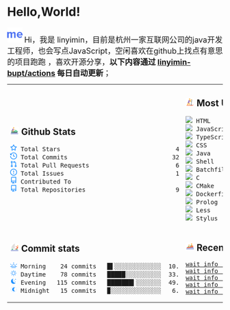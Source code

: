 # Hello,World!

<img src='https://github.com/linyimin-bupt/linyimin-bupt/blob/main/icons/about-dot-me.svg' width="36"/> <font size=4.5>Hi，我是 linyimin，目前是杭州一家互联网公司的java开发工程师，也会写点JavaScript，空闲喜欢在github上找点有意思的项目跑跑 ，喜欢开源分享，**以下内容通过 <a href="https://github.com/linyimin-bupt/linyimin-bupt/actions" target="_blank">linyimin-bupt/actions</a> 每日自动更新**；</font>

<table style="table-layout:fixed;width: 100%;">
<tr>
<td style="width: 50%;">

## <img src='https://github.com/linyimin-bupt/linyimin-bupt/blob/main/icons/jet-ski.svg' height="20px"> Github Stats

<!-- github stats starts -->
<pre>
<img src='https://github.com/linyimin-bupt/linyimin-bupt/blob/main/icons/total-star.svg' height='16px'> Total Stars                                49
<img src='https://github.com/linyimin-bupt/linyimin-bupt/blob/main/icons/total-commits.svg' height='16px'> Total Commits                             327
<img src='https://github.com/linyimin-bupt/linyimin-bupt/blob/main/icons/total-prs.svg' height='16px'> Total Pull Requests                        68
<img src='https://github.com/linyimin-bupt/linyimin-bupt/blob/main/icons/total-issue.svg' height='16px'> Total Issues                               13
<img src='https://github.com/linyimin-bupt/linyimin-bupt/blob/main/icons/contributed-to.svg' height='16px'> Contributed To                              3
<img src='https://github.com/linyimin-bupt/linyimin-bupt/blob/main/icons/contributed-to.svg' height='16px'> Total Repositories                         92
</pre>
<!-- github stats ends -->

</td>
<td style="width: 50%;">

## <img src='https://github.com/linyimin-bupt/linyimin-bupt/blob/main/icons/sup.svg' height="20px"> Most Used Language

<!-- Most Used Language starts -->
<pre>
<img src='https://github.com/linyimin-bupt/linyimin-bupt/blob/main/html-original-wordmark.svg' height='16px'> HTML       396786 commits █▉░░░░░░░░░░░░░  13.2%
<img src='https://github.com/linyimin-bupt/linyimin-bupt/blob/main/javascript-original-wordmark.svg' height='16px'> JavaScript 298026 commits █▍░░░░░░░░░░░░░   9.9%
<img src='https://github.com/linyimin-bupt/linyimin-bupt/blob/main/typescript-original-wordmark.svg' height='16px'> TypeScript 777007 commits ███▊░░░░░░░░░░░  25.8%
<img src='https://github.com/linyimin-bupt/linyimin-bupt/blob/main/css-original-wordmark.svg' height='16px'> CSS        777763 commits ███▉░░░░░░░░░░░  25.8%
<img src='https://github.com/linyimin-bupt/linyimin-bupt/blob/main/java-original-wordmark.svg' height='16px'> Java       594015 commits ██▉░░░░░░░░░░░░  19.7%
<img src='https://github.com/linyimin-bupt/linyimin-bupt/blob/main/shell-original-wordmark.svg' height='16px'> Shell      37852 commits  ▏░░░░░░░░░░░░░░   1.3%
<img src='https://github.com/linyimin-bupt/linyimin-bupt/blob/main/batchfile-original-wordmark.svg' height='16px'> Batchfile  4994 commits   ░░░░░░░░░░░░░░░   0.2%
<img src='https://github.com/linyimin-bupt/linyimin-bupt/blob/main/c-original-wordmark.svg' height='16px'> C          116703 commits ▌░░░░░░░░░░░░░░   3.9%
<img src='https://github.com/linyimin-bupt/linyimin-bupt/blob/main/cmake-original-wordmark.svg' height='16px'> CMake       381 commits   ░░░░░░░░░░░░░░░   0.0%
<img src='https://github.com/linyimin-bupt/linyimin-bupt/blob/main/dockerfile-original-wordmark.svg' height='16px'> Dockerfile  234 commits   ░░░░░░░░░░░░░░░   0.0%
<img src='https://github.com/linyimin-bupt/linyimin-bupt/blob/main/prolog-original-wordmark.svg' height='16px'> Prolog      573 commits   ░░░░░░░░░░░░░░░   0.0%
<img src='https://github.com/linyimin-bupt/linyimin-bupt/blob/main/less-original-wordmark.svg' height='16px'> Less       4624 commits   ░░░░░░░░░░░░░░░   0.2%
<img src='https://github.com/linyimin-bupt/linyimin-bupt/blob/main/stylus-original-wordmark.svg' height='16px'> Stylus      100 commits   ░░░░░░░░░░░░░░░   0.0%
</pre>
<!-- Most Used Language ends -->

</td>
</tr>
<tr></tr>
<tr>
<td style="width: 50%;">

## <img src='https://github.com/linyimin-bupt/linyimin-bupt/blob/main/icons/catamaran.svg' height='20px'> Commit stats

<!-- Commit stats starts -->
<pre>
<img src='https://github.com/linyimin-bupt/linyimin-bupt/blob/main/icons/morning.svg' height='16px'> Morning    24 commits   █▌░░░░░░░░░░░░░  10.3%
<img src='https://github.com/linyimin-bupt/linyimin-bupt/blob/main/icons/daytime.svg' height='16px'> Daytime    78 commits   █████░░░░░░░░░░  33.6%
<img src='https://github.com/linyimin-bupt/linyimin-bupt/blob/main/icons/evening.svg' height='16px'> Evening   115 commits   ███████▍░░░░░░░  49.6%
<img src='https://github.com/linyimin-bupt/linyimin-bupt/blob/main/icons/midnight.svg' height='16px'> Midnight   15 commits   ▉░░░░░░░░░░░░░░   6.5%
</pre>
<!-- Commit stats ends -->

</td>
<td style="width: 50%;">

## <img src='https://github.com/linyimin-bupt/linyimin-bupt/blob/main/icons/rafting.svg' height='20px'> Recent Pushed

<!-- Recent Pushed starts -->
<pre>
<a href='' target='_blank'>wait info ...</a> 
<a href='' target='_blank'>wait info ...</a> 
<a href='' target='_blank'>wait info ...</a> 
<a href='' target='_blank'>wait info ...</a> 
<a href='' target='_blank'>wait info ...</a>
</pre>
<!-- Recent Pushed ends -->
</td>
</tr>
</table>